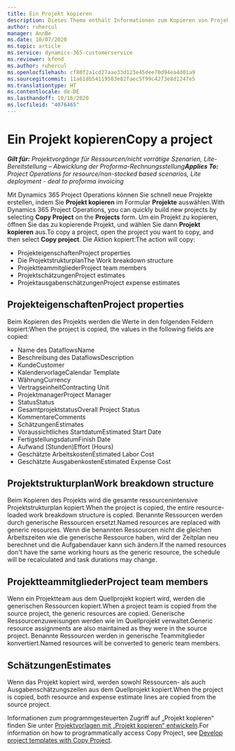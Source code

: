 ```yaml
---
title: Ein Projekt kopieren
description: Dieses Thema enthält Informationen zum Kopieren von Projekten in Dynamics 365 Project Operations.
author: ruhercul
manager: AnnBe
ms.date: 10/07/2020
ms.topic: article
ms.service: dynamics-365-customerservice
ms.reviewer: kfend
ms.author: ruhercul
ms.openlocfilehash: cf80f2a1cd27aae33d123e45dee70d94ea4d01a9
ms.sourcegitcommit: 11a61db54119503e82faec5f99c4273e8d1247e5
ms.translationtype: HT
ms.contentlocale: de-DE
ms.lasthandoff: 10/16/2020
ms.locfileid: "4076465"
---
```

# <a name="copy-a-project"></a><span data-ttu-id="e1815-103">Ein Projekt kopieren</span><span class="sxs-lookup"><span data-stu-id="e1815-103">Copy a project</span></span>

<span data-ttu-id="e1815-104">_**Gilt für:** Projektvorgänge für Ressourcen/nicht vorrätige Szenarien, Lite-Bereitstellung – Abwicklung der Proforma-Rechnungsstellung_</span><span class="sxs-lookup"><span data-stu-id="e1815-104">_**Applies To:** Project Operations for resource/non-stocked based scenarios, Lite deployment - deal to proforma invoicing_</span></span>

<span data-ttu-id="e1815-105">Mit Dynamics 365 Project Operations können Sie schnell neue Projekte erstellen, indem Sie **Projekt kopieren** im Formular **Projekte** auswählen.</span><span class="sxs-lookup"><span data-stu-id="e1815-105">With Dynamics 365 Project Operations, you can quickly build new projects by selecting **Copy Project** on the **Projects** form.</span></span> <span data-ttu-id="e1815-106">Um ein Projekt zu kopieren, öffnen Sie das zu kopierende Projekt, und wählen Sie dann **Projekt kopieren** aus.</span><span class="sxs-lookup"><span data-stu-id="e1815-106">To copy a project, open the project you want to copy, and then select **Copy project**.</span></span> <span data-ttu-id="e1815-107">Die Aktion kopiert:</span><span class="sxs-lookup"><span data-stu-id="e1815-107">The action will copy:</span></span>

- <span data-ttu-id="e1815-108">Projekteigenschaften</span><span class="sxs-lookup"><span data-stu-id="e1815-108">Project properties</span></span>
- <span data-ttu-id="e1815-109">Die Projektstrukturplan</span><span class="sxs-lookup"><span data-stu-id="e1815-109">The Work breakdown structure</span></span>
- <span data-ttu-id="e1815-110">Projektteammitglieder</span><span class="sxs-lookup"><span data-stu-id="e1815-110">Project team members</span></span>
- <span data-ttu-id="e1815-111">Projektschätzungen</span><span class="sxs-lookup"><span data-stu-id="e1815-111">Project estimates</span></span>
- <span data-ttu-id="e1815-112">Projektausgabenschätzungen</span><span class="sxs-lookup"><span data-stu-id="e1815-112">Project expense estimates</span></span>

## <a name="project-properties"></a><span data-ttu-id="e1815-113">Projekteigenschaften</span><span class="sxs-lookup"><span data-stu-id="e1815-113">Project properties</span></span>

<span data-ttu-id="e1815-114">Beim Kopieren des Projekts werden die Werte in den folgenden Feldern kopiert:</span><span class="sxs-lookup"><span data-stu-id="e1815-114">When the project is copied, the values in the following fields are copied:</span></span>

- <span data-ttu-id="e1815-115">Name des Dataflows</span><span class="sxs-lookup"><span data-stu-id="e1815-115">Name</span></span>
- <span data-ttu-id="e1815-116">Beschreibung des Dataflows</span><span class="sxs-lookup"><span data-stu-id="e1815-116">Description</span></span>
- <span data-ttu-id="e1815-117">Kunde</span><span class="sxs-lookup"><span data-stu-id="e1815-117">Customer</span></span>
- <span data-ttu-id="e1815-118">Kalendervorlage</span><span class="sxs-lookup"><span data-stu-id="e1815-118">Calendar Template</span></span>
- <span data-ttu-id="e1815-119">Währung</span><span class="sxs-lookup"><span data-stu-id="e1815-119">Currency</span></span>
- <span data-ttu-id="e1815-120">Vertragseinheit</span><span class="sxs-lookup"><span data-stu-id="e1815-120">Contracting Unit</span></span>
- <span data-ttu-id="e1815-121">Projektmanager</span><span class="sxs-lookup"><span data-stu-id="e1815-121">Project Manager</span></span>
- <span data-ttu-id="e1815-122">Status</span><span class="sxs-lookup"><span data-stu-id="e1815-122">Status</span></span>
- <span data-ttu-id="e1815-123">Gesamtprojektstatus</span><span class="sxs-lookup"><span data-stu-id="e1815-123">Overall Project Status</span></span>
- <span data-ttu-id="e1815-124">Kommentare</span><span class="sxs-lookup"><span data-stu-id="e1815-124">Comments</span></span>
- <span data-ttu-id="e1815-125">Schätzungen</span><span class="sxs-lookup"><span data-stu-id="e1815-125">Estimates</span></span>
- <span data-ttu-id="e1815-126">Voraussichtliches Startdatum</span><span class="sxs-lookup"><span data-stu-id="e1815-126">Estimated Start Date</span></span>
- <span data-ttu-id="e1815-127">Fertigstellungsdatum</span><span class="sxs-lookup"><span data-stu-id="e1815-127">Finish Date</span></span>
- <span data-ttu-id="e1815-128">Aufwand (Stunden)</span><span class="sxs-lookup"><span data-stu-id="e1815-128">Effort (Hours)</span></span>
- <span data-ttu-id="e1815-129">Geschätzte Arbeitskosten</span><span class="sxs-lookup"><span data-stu-id="e1815-129">Estimated Labor Cost</span></span>
- <span data-ttu-id="e1815-130">Geschätzte Ausgabenkosten</span><span class="sxs-lookup"><span data-stu-id="e1815-130">Estimated Expense Cost</span></span>

## <a name="work-breakdown-structure"></a><span data-ttu-id="e1815-131">Projektstrukturplan</span><span class="sxs-lookup"><span data-stu-id="e1815-131">Work breakdown structure</span></span>

<span data-ttu-id="e1815-132">Beim Kopieren des Projekts wird die gesamte ressourcenintensive Projektstrukturplan kopiert.</span><span class="sxs-lookup"><span data-stu-id="e1815-132">When the project is copied, the entire resource-loaded work breakdown structure is copied.</span></span> <span data-ttu-id="e1815-133">Benannte Ressourcen werden durch generische Ressourcen ersetzt.</span><span class="sxs-lookup"><span data-stu-id="e1815-133">Named resources are replaced with generic resources.</span></span> <span data-ttu-id="e1815-134">Wenn die benannten Ressourcen nicht die gleichen Arbeitszeiten wie die generische Ressource haben, wird der Zeitplan neu berechnet und die Aufgabendauer kann sich ändern.</span><span class="sxs-lookup"><span data-stu-id="e1815-134">If the named resources don't have the same working hours as the generic resource, the schedule will be recalculated and task durations may change.</span></span>

## <a name="project-team-members"></a><span data-ttu-id="e1815-135">Projektteammitglieder</span><span class="sxs-lookup"><span data-stu-id="e1815-135">Project team members</span></span>

<span data-ttu-id="e1815-136">Wenn ein Projektteam aus dem Quellprojekt kopiert wird, werden die generischen Ressourcen kopiert.</span><span class="sxs-lookup"><span data-stu-id="e1815-136">When a project team is copied from the source project, the generic resources are copied.</span></span> <span data-ttu-id="e1815-137">Generische Ressourcenzuweisungen werden wie im Quellprojekt verwaltet.</span><span class="sxs-lookup"><span data-stu-id="e1815-137">Generic resource assignments are also maintained as they were in the source project.</span></span> <span data-ttu-id="e1815-138">Benannte Ressourcen werden in generische Teammitglieder konvertiert.</span><span class="sxs-lookup"><span data-stu-id="e1815-138">Named resources will be converted to generic team members.</span></span>

## <a name="estimates"></a><span data-ttu-id="e1815-139">Schätzungen</span><span class="sxs-lookup"><span data-stu-id="e1815-139">Estimates</span></span>

<span data-ttu-id="e1815-140">Wenn das Projekt kopiert wird, werden sowohl Ressourcen- als auch Ausgabenschätzungszeilen aus dem Quellprojekt kopiert.</span><span class="sxs-lookup"><span data-stu-id="e1815-140">When the project is copied, both resource and expense estimate lines are copied from the source project.</span></span> 

<span data-ttu-id="e1815-141">Informationen zum programmgesteuerten Zugriff auf „Projekt kopieren“ finden Sie unter [Projektvorlagen mit „Projekt kopieren“ entwickeln](dev-copy-project.md).</span><span class="sxs-lookup"><span data-stu-id="e1815-141">For information on how to programmatically access Copy Project, see [Develop project templates with Copy Project](dev-copy-project.md).</span></span>
